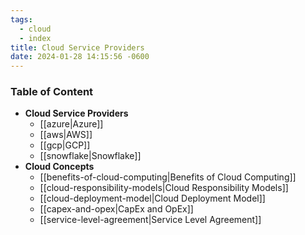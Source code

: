 ```yaml
---
tags:
  - cloud
  - index
title: Cloud Service Providers
date: 2024-01-28 14:15:56 -0600
---
```


### Table of Content

* **Cloud Service Providers**
	- [[azure|Azure]]
	- [[aws|AWS]]
	- [[gcp|GCP]]
	- [[snowflake|Snowflake]]
* **Cloud Concepts**
	- [[benefits-of-cloud-computing|Benefits of Cloud Computing]]
	- [[cloud-responsibility-models|Cloud Responsibility Models]]
	- [[cloud-deployment-model|Cloud Deployment Model]]
	- [[capex-and-opex|CapEx and OpEx]]
	- [[service-level-agreement|Service Level Agreement]]
